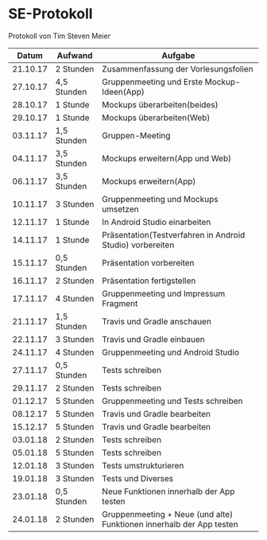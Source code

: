 # SE-Protokoll
Protokoll von Tim Steven Meier

|Datum|Aufwand|Aufgabe|
|---|---|---|
|21.10.17|2 Stunden|Zusammenfassung der Vorlesungsfolien|
|27.10.17|4,5 Stunden|Gruppenmeeting und Erste Mockup-Ideen(App)|
|28.10.17|1 Stunde|Mockups überarbeiten(beides)|
|29.10.17|1 Stunde|Mockups überarbeiten(Web)|
|03.11.17|1,5 Stunden|Gruppen-Meeting|
|04.11.17|3,5 Stunden|Mockups erweitern(App und Web)|
|06.11.17|3,5 Stunden|Mockups erweitern(App)|
|10.11.17|3 Stunden|Gruppenmeeting und Mockups umsetzen|
|12.11.17|1 Stunde|In Android Studio einarbeiten|
|14.11.17|1 Stunde|Präsentation(Testverfahren in Android Studio) vorbereiten|
|15.11.17|0,5 Stunden|Präsentation vorbereiten|
|16.11.17|2 Stunden|Präsentation fertigstellen|
|17.11.17|4 Stunden|Gruppenmeeting und Impressum Fragment|
|21.11.17|1,5 Stunden|Travis und Gradle anschauen|
|22.11.17|3 Stunden|Travis und Gradle einbauen|
|24.11.17|4 Stunden|Gruppenmeeting und Android Studio|
|27.11.17|0,5 Stunden|Tests schreiben|
|29.11.17|2 Stunden|Tests schreiben|
|01.12.17|5 Stunden|Gruppenmeeting und Tests schreiben|
|08.12.17|5 Stunden|Travis und Gradle bearbeiten|
|15.12.17|5 Stunden|Travis und Gradle bearbeiten|
|03.01.18|2 Stunden|Tests schreiben|
|05.01.18|5 Stunden|Tests schreiben|
|12.01.18|3 Stunden|Tests umstrukturieren|
|19.01.18|3 Stunden|Tests und Diverses|
|23.01.18|0,5 Stunden|Neue Funktionen innerhalb der App testen|
|24.01.18|2 Stunden|Gruppenmeeting + Neue (und alte) Funktionen innerhalb der App testen|
